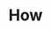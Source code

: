 ---
layout: how
title: How
headline: "We are moving towards a future where social investors, fractional home-owners, governments and businesses can all transparently participate in an equitable housing system"
subheadline: "By designing and building the Fair Squares protocol we enable smaller and legit participants entry into the housing market for real ownership and tenancy"
subheadline2: "The Fair Squares operating framework incentivizes communities to achieve more affordable housing together by earning social (capped) returns on their fractional properties"
---